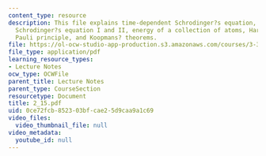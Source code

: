 ```yaml
---
content_type: resource
description: This file explains time-dependent Schrodinger?s equation, stationary
  Schrodinger?s equation I and II, energy of a collection of atoms, Hartree equations,
  Pauli principle, and Koopmans? theorems.
file: https://ol-ocw-studio-app-production.s3.amazonaws.com/courses/3-320-atomistic-computer-modeling-of-materials-sma-5107-spring-2005/0ce72fcb852303bfcae25d9caa9a1c69_2_15.pdf
file_type: application/pdf
learning_resource_types:
- Lecture Notes
ocw_type: OCWFile
parent_title: Lecture Notes
parent_type: CourseSection
resourcetype: Document
title: 2_15.pdf
uid: 0ce72fcb-8523-03bf-cae2-5d9caa9a1c69
video_files:
  video_thumbnail_file: null
video_metadata:
  youtube_id: null
---
```

